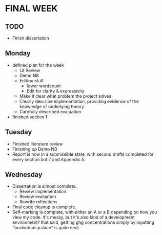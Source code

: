 # FINAL WEEK
## TODO
- Finish dissertation 

## Monday
- defined plan for the week
  - Lit Review 
  - Demo NB 
  - Editing stuff
    - lower wordcount
    - Edit for clarity & expressivity 
  - Make it clear what problem the project solves
  - Clearly describe implementation, providing evidence of the knowledge of underlying theory
  - Carefully described evaluation
- finished section 1 

## Tuesday
- Finished literature review 
- Finishing up Demo NB
- Report is now in a submissible state, with second drafts completed for every section but 7 and Appendix A.

## Wednesday
- Dissertation is almost complete.
  - Review implementation
  - Review evaluation
  - Rewrite reflections 
- Final code cleanup is complete. 
- Self-marking is complete, with either an A or a B depending on how you view my code. It's messy, but it's also kind of a development environment? that said, getting ghg concentrations simply by inputting "buckinham palace" is quite neat.

